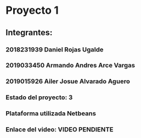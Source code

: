 # Proyecto 1
## Integrantes:
### 2018231939 Daniel Rojas Ugalde
### 2019033450 Armando Andres Arce Vargas
### 2019015926 Ailer Josue Alvarado Aguero 
### Estado del proyecto: 3
### Plataforma utilizada Netbeans
### Enlace del video: VIDEO PENDIENTE
